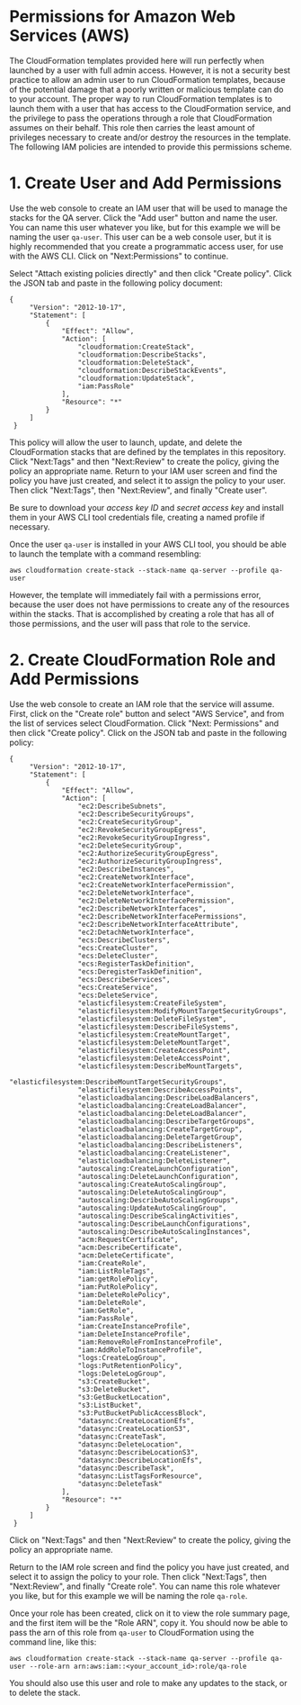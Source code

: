 # Permissions for Amazon Web Services (AWS)

The CloudFormation templates provided here will run perfectly when launched by a user with full admin access. However, it is not a security best practice to allow an admin user to run CloudFormation templates, because of the potential damage that a poorly written or malicious template can do to your account. The proper way to run CloudFormation templates is to launch them with a user that has access to the CloudFormation service, and the privilege to pass the operations through a role that CloudFormation assumes on their behalf. This role then carries the least amount of privileges necessary to create and/or destroy the resources in the template. The following IAM policies are intended to provide this permissions scheme.

# 1. Create User and Add Permissions

Use the web console to create an IAM user that will be used to manage the stacks for the QA server. Click the "Add user" button and name the user. You can name this user whatever you like, but for this example we will be naming the user `qa-user`. This user can be a web console user, but it is highly recommended that you create a programmatic access user, for use with the AWS CLI. Click on "Next:Permissions" to continue.

Select "Attach existing policies directly" and then click "Create policy". Click the JSON tab and paste in the following policy document:

```
{
     "Version": "2012-10-17",
     "Statement": [
         {
             "Effect": "Allow",
             "Action": [
                 "cloudformation:CreateStack",
                 "cloudformation:DescribeStacks", 
                 "cloudformation:DeleteStack",  
                 "cloudformation:DescribeStackEvents", 
                 "cloudformation:UpdateStack",
                 "iam:PassRole"
             ],
             "Resource": "*"
         }
     ]
 }
```
This policy will allow the user to launch, update, and delete the CloudFormation stacks that are defined by the templates in this repository. Click "Next:Tags" and then "Next:Review" to create the policy, giving the policy an appropriate name. Return to your IAM user screen and find the policy you have just created, and select it to assign the policy to your user. Then click "Next:Tags", then "Next:Review", and finally "Create user".

Be sure to download your *access key ID* and *secret access key* and install them in your AWS CLI tool credentials file, creating a named profile if necessary. 

Once the user `qa-user` is installed in your AWS CLI tool, you should be able to launch the template with a command resembling: 

`aws cloudformation create-stack --stack-name qa-server --profile qa-user`

However, the template will immediately fail with a permissions error, because the user does not have permissions to create any of the resources within the stacks. That is accomplished by creating a role that has all of those permissions, and the user will pass that role to the service.

# 2. Create CloudFormation Role and Add Permissions

Use the web console to create an IAM role that the service will assume. First, click on the "Create role" button and select "AWS Service", and from the list of services select CloudFormation. Click "Next: Permissions" and then click "Create policy". Click on the JSON tab and paste in the following policy:
```
{
     "Version": "2012-10-17",
     "Statement": [
         {
             "Effect": "Allow",
             "Action": [
                 "ec2:DescribeSubnets",
                 "ec2:DescribeSecurityGroups",
                 "ec2:CreateSecurityGroup",
                 "ec2:RevokeSecurityGroupEgress",
                 "ec2:RevokeSecurityGroupIngress",
                 "ec2:DeleteSecurityGroup",
                 "ec2:AuthorizeSecurityGroupEgress",
                 "ec2:AuthorizeSecurityGroupIngress",
                 "ec2:DescribeInstances",
                 "ec2:CreateNetworkInterface",
                 "ec2:CreateNetworkInterfacePermission",
                 "ec2:DeleteNetworkInterface",
                 "ec2:DeleteNetworkInterfacePermission",
                 "ec2:DescribeNetworkInterfaces",
                 "ec2:DescribeNetworkInterfacePermissions",
                 "ec2:DescribeNetworkInterfaceAttribute",
                 "ec2:DetachNetworkInterface",
                 "ecs:DescribeClusters",
                 "ecs:CreateCluster",
                 "ecs:DeleteCluster",
                 "ecs:RegisterTaskDefinition",
                 "ecs:DeregisterTaskDefinition",
                 "ecs:DescribeServices",
                 "ecs:CreateService",
                 "ecs:DeleteService",
                 "elasticfilesystem:CreateFileSystem",
                 "elasticfilesystem:ModifyMountTargetSecurityGroups",
                 "elasticfilesystem:DeleteFileSystem",
                 "elasticfilesystem:DescribeFileSystems",
                 "elasticfilesystem:CreateMountTarget",
                 "elasticfilesystem:DeleteMountTarget",
                 "elasticfilesystem:CreateAccessPoint",
                 "elasticfilesystem:DeleteAccessPoint",
                 "elasticfilesystem:DescribeMountTargets",
                 "elasticfilesystem:DescribeMountTargetSecurityGroups",
                 "elasticfilesystem:DescribeAccessPoints",
                 "elasticloadbalancing:DescribeLoadBalancers",
                 "elasticloadbalancing:CreateLoadBalancer",
                 "elasticloadbalancing:DeleteLoadBalancer",
                 "elasticloadbalancing:DescribeTargetGroups",
                 "elasticloadbalancing:CreateTargetGroup",
                 "elasticloadbalancing:DeleteTargetGroup",
                 "elasticloadbalancing:DescribeListeners",
                 "elasticloadbalancing:CreateListener",
                 "elasticloadbalancing:DeleteListener",
                 "autoscaling:CreateLaunchConfiguration",
                 "autoscaling:DeleteLaunchConfiguration",
                 "autoscaling:CreateAutoScalingGroup",
                 "autoscaling:DeleteAutoScalingGroup",
                 "autoscaling:DescribeAutoScalingGroups",
                 "autoscaling:UpdateAutoScalingGroup",
                 "autoscaling:DescribeScalingActivities",
                 "autoscaling:DescribeLaunchConfigurations",
                 "autoscaling:DescribeAutoScalingInstances",
                 "acm:RequestCertificate",
                 "acm:DescribeCertificate",
                 "acm:DeleteCertificate",
                 "iam:CreateRole",
                 "iam:ListRoleTags",
                 "iam:getRolePolicy",
                 "iam:PutRolePolicy",
                 "iam:DeleteRolePolicy",
                 "iam:DeleteRole",
                 "iam:GetRole",
                 "iam:PassRole",
                 "iam:CreateInstanceProfile",
                 "iam:DeleteInstanceProfile",
                 "iam:RemoveRoleFromInstanceProfile",
                 "iam:AddRoleToInstanceProfile",
                 "logs:CreateLogGroup",
                 "logs:PutRetentionPolicy",
                 "logs:DeleteLogGroup",
                 "s3:CreateBucket",
                 "s3:DeleteBucket",
                 "s3:GetBucketLocation",
                 "s3:ListBucket",
                 "s3:PutBucketPublicAccessBlock",
                 "datasync:CreateLocationEfs",
                 "datasync:CreateLocationS3",
                 "datasync:CreateTask",
                 "datasync:DeleteLocation",
                 "datasync:DescribeLocationS3",
                 "datasync:DescribeLocationEfs",
                 "datasync:DescribeTask",
                 "datasync:ListTagsForResource",
                 "datasync:DeleteTask"
             ],
             "Resource": "*"
         }
     ]
 }
```
Click on "Next:Tags" and then "Next:Review" to create the policy, giving the policy an appropriate name. 

Return to the IAM role screen and find the policy you have just created, and select it to assign the policy to your role. Then click "Next:Tags", then "Next:Review", and finally "Create role". You can name this role whatever you like, but for this example we will be naming the role `qa-role`.

Once your role has been created, click on it to view the role summary page, and the first item will be the "Role ARN", copy it. You should now be able to pass the arn of this role from `qa-user` to CloudFormation using the command line, like this:

`aws cloudformation create-stack --stack-name qa-server --profile qa-user --role-arn arn:aws:iam::<your_account_id>:role/qa-role`

You should also use this user and role to make any updates to the stack, or to delete the stack.



